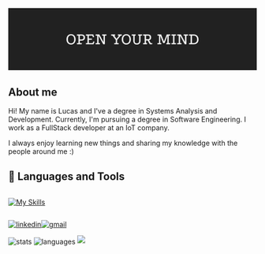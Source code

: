 <img src="./assets/cover.jpeg" alt="cover" title="cover"/>

## About me

Hi! My name is Lucas and I've a degree in Systems Analysis and Development. Currently, I'm pursuing a degree in Software Engineering. 
I work as a FullStack developer at an IoT company.

I always enjoy learning new things and sharing my knowledge with the people around me :)


## 🧰 Languages and Tools
<div style="display:flex;align-items:center;gap:4px">

 [![My Skills](https://skillicons.dev/icons?i=ts,adonis,nest,express,nodejs,prisma,sequelize,react,nextjs,styledcomponents,tailwindcss,sass,docker,nginx,mongodb,postgres,mysql,redis,go,java,kotlin,spring,rabbitmq,git,linux,gcp,azure,aws,heroku,vercel)](https://skillicons.dev)
</div> 

[![linkedin](https://img.shields.io/badge/linkedin-%230077B5.svg?&style=for-the-badge&logo=linkedin&logoColor=white)](https://www.linkedin.com/in/lucasfeitosadev/ "linkedin")[![gmail](https://img.shields.io/badge/Gmail-D14836?style=for-the-badge&logo=gmail&logoColor=white)](mailto:lukasalves271@gmail.com?subject=contato "send mail")


<img align="center" style="height: 200px;" src="https://github-readme-stats.vercel.app/api?username=lucasti79&show_icons=true&locale=en&count_private=true&include_all_commits=true&hide=issues" alt="stats" title="stats"/>
<img align="center" style="height: 200" src="https://github-readme-stats.vercel.app/api/top-langs/?username=LucasTI79&layout=compact&langs_count=8&hide=css,html" alt="languages" title="languages"/>
<img style="height: 200px;" src="https://wakatime.com/share/@8ed467fd-eddb-4dd6-9f5d-a56264ee9c9c/c82fc734-865c-45c9-af89-4998aaf79b2f.svg" />



